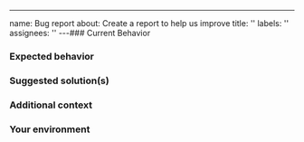 ---

name: Bug report
about: Create a report to help us improve
title: ''
labels: ''
assignees: ''
---### Current Behavior

<!-- If applicable, add screenshots/code to help explain your problem. -->

### Expected behavior

<!-- A clear and concise description of what you expected to happen. -->

### Suggested solution(s)

<!-- How could we solve this bug? What changes would need to made to dcx-react-library? -->

### Additional context

<!-- Add any other context about the problem here.  -->

### Your environment

<!--
  PLEASE RUN THIS COMMAND INSIDE YOUR PROJECT:

  npx envinfo --system OS --browsers --binaries --npmPackages dcx-react-library,typescript --npmGlobalPackages dcx-react-library,typescript

  AND PASTE ITS CONTENTS BELOW INSIDE THE CODE SNIPPET vvvvvvvvv
-->

```text

```
